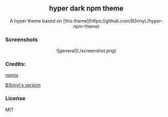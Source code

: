 <h2 align="center">hyper dark npm theme</h2>
<p align="center">A hyper theme based on
[this theme](https://github.com/B3nnyL/hyper-npm-theme) </p>

### Screenshots

<p align="center"> ![general](./screenshot.png) </p>

### Credits:

[npmjs](https://www.npmjs.com)

[B3nnyl's version](https://github.com/B3nnyL/hyper-npm-theme)

### License

MIT
